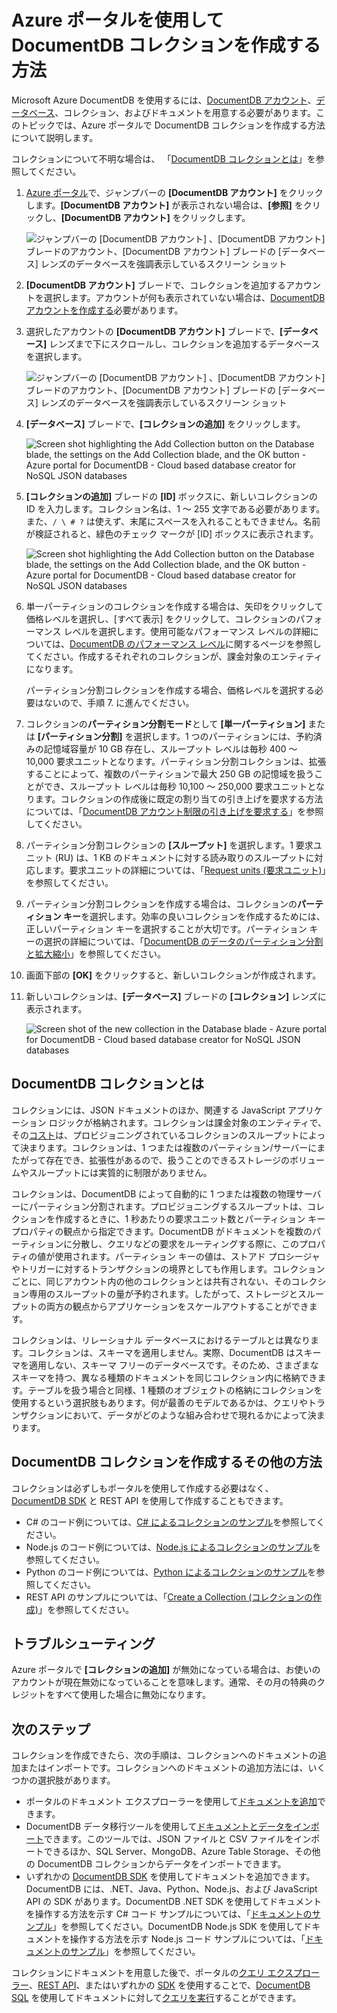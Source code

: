 <properties 
	pageTitle="DocumentDB データベース コレクションの作成 |Microsoft Azure" 
	description="クラウド ベースの NoSQL ドキュメント データベースである Azure DocumentDB 用のオンライン サービス ポータルを使用して、JSON ドキュメント コレクションを作成する方法について説明します。無料試用版を今すぐ入手してください。" 
	services="documentdb" 
	authors="mimig1" 
	manager="jhubbard" 
	editor="monicar" 
	documentationCenter=""/>

<tags 
	ms.service="documentdb" 
	ms.workload="data-services" 
	ms.tgt_pltfrm="na" 
	ms.devlang="na" 
	ms.topic="article" 
	ms.date="05/16/2016" 
	ms.author="mimig"/>

# Azure ポータルを使用して DocumentDB コレクションを作成する方法

Microsoft Azure DocumentDB を使用するには、[DocumentDB アカウント](documentdb-create-account.md)、[データベース](documentdb-create-database.md)、コレクション、およびドキュメントを用意する必要があります。このトピックでは、Azure ポータルで DocumentDB コレクションを作成する方法について説明します。

コレクションについて不明な場合は、 「[DocumentDB コレクションとは](#what-is-a-documentdb-collection)」を参照してください。

1.  [Azure ポータル](https://portal.azure.com/)で、ジャンプバーの **[DocumentDB アカウント]** をクリックします。**[DocumentDB アカウント]** が表示されない場合は、**[参照]** をクリックし、**[DocumentDB アカウント]** をクリックします。

    ![ジャンプバーの [DocumentDB アカウント] 、[DocumentDB アカウント] ブレードのアカウント、[DocumentDB アカウント] ブレードの [データベース] レンズのデータベースを強調表示しているスクリーン ショット](./media/documentdb-create-collection/docdb-database-creation-1-2.png)

2.  **[DocumentDB アカウント]** ブレードで、コレクションを追加するアカウントを選択します。アカウントが何も表示されていない場合は、[DocumentDB アカウントを作成する](documentdb-create-account.md)必要があります。

3. 選択したアカウントの **[DocumentDB アカウント]** ブレードで、**[データベース]** レンズまで下にスクロールし、コレクションを追加するデータベースを選択します。

    ![ジャンプバーの [DocumentDB アカウント] 、[DocumentDB アカウント] ブレードのアカウント、[DocumentDB アカウント] ブレードの [データベース] レンズのデータベースを強調表示しているスクリーン ショット](./media/documentdb-create-collection/docdb-database-creation-3.png)

4. **[データベース]** ブレードで、**[コレクションの追加]** をクリックします。

	![Screen shot highlighting the Add Collection button on the Database blade, the settings on the Add Collection blade, and the OK button - Azure portal for DocumentDB - Cloud based database creator for NoSQL JSON databases](./media/documentdb-create-collection/docdb-collection-creation-4.png)

5. **[コレクションの追加]** ブレードの **[ID]** ボックスに、新しいコレクションの ID を入力します。コレクション名は、1 ～ 255 文字である必要があります。また、`/ \ # ?` は使えず、末尾にスペースを入れることもできません。名前が検証されると、緑色のチェック マークが [ID] ボックスに表示されます。

	![Screen shot highlighting the Add Collection button on the Database blade, the settings on the Add Collection blade, and the OK button - Azure portal for DocumentDB - Cloud based database creator for NoSQL JSON databases](./media/documentdb-create-collection/docdb-collection-creation-5-8.png)

6. 単一パーティションのコレクションを作成する場合は、矢印をクリックして価格レベルを選択し、[すべて表示] をクリックして、コレクションのパフォーマンス レベルを選択します。使用可能なパフォーマンス レベルの詳細については、[DocumentDB のパフォーマンス レベル](documentdb-performance-levels.md)に関するページを参照してください。作成するそれぞれのコレクションが、課金対象のエンティティになります。

	パーティション分割コレクションを作成する場合、価格レベルを選択する必要はないので、手順 7. に進んでください。

7. コレクションの**パーティション分割モード**として **[単一パーティション]** または **[パーティション分割]** を選択します。1 つのパーティションには、予約済みの記憶域容量が 10 GB 存在し、スループット レベルは毎秒 400 ～ 10,000 要求ユニットとなります。パーティション分割コレクションは、拡張することによって、複数のパーティションで最大 250 GB の記憶域を扱うことができ、スループット レベルは毎秒 10,100 ～ 250,000 要求ユニットとなります。コレクションの作成後に既定の割り当ての引き上げを要求する方法については、「[DocumentDB アカウント制限の引き上げを要求する](documentdb-increase-limits.md)」を参照してください。

8. パーティション分割コレクションの **[スループット]** を選択します。1 要求ユニット (RU) は、1 KB のドキュメントに対する読み取りのスループットに対応します。要求ユニットの詳細については、「[Request units (要求ユニット)](documentdb-request-units.md)」を参照してください。

9. パーティション分割コレクションを作成する場合は、コレクションの**パーティション キー**を選択します。効率の良いコレクションを作成するためには、正しいパーティション キーを選択することが大切です。パーティション キーの選択の詳細については、「[DocumentDB のデータのパーティション分割と拡大縮小](documentdb-partition-data.md)」を参照してください。

10. 画面下部の **[OK]** をクリックすると、新しいコレクションが作成されます。

11. 新しいコレクションは、**[データベース]** ブレードの **[コレクション]** レンズに表示されます。
 
	![Screen shot of the new collection in the Database blade - Azure portal for DocumentDB - Cloud based database creator for NoSQL JSON databases](./media/documentdb-create-collection/docdb-collection-creation-9.png)

## DocumentDB コレクションとは 

コレクションには、JSON ドキュメントのほか、関連する JavaScript アプリケーション ロジックが格納されます。コレクションは課金対象のエンティティで、その[コスト](documentdb-performance-levels.md)は、プロビジョニングされているコレクションのスループットによって決まります。コレクションは、1 つまたは複数のパーティション/サーバーにまたがって存在でき、拡張性があるので、扱うことのできるストレージのボリュームやスループットには実質的に制限がありません。

コレクションは、DocumentDB によって自動的に 1 つまたは複数の物理サーバーにパーティション分割されます。プロビジョニングするスループットは、コレクションを作成するときに、1 秒あたりの要求ユニット数とパーティション キー プロパティの観点から指定できます。DocumentDB がドキュメントを複数のパーティションに分散し、クエリなどの要求をルーティングする際に、このプロパティの値が使用されます。パーティション キーの値は、ストアド プロシージャやトリガーに対するトランザクションの境界としても作用します。コレクションごとに、同じアカウント内の他のコレクションとは共有されない、そのコレクション専用のスループットの量が予約されます。したがって、ストレージとスループットの両方の観点からアプリケーションをスケールアウトすることができます。

コレクションは、リレーショナル データベースにおけるテーブルとは異なります。コレクションは、スキーマを適用しません。実際、DocumentDB はスキーマを適用しない、スキーマ フリーのデータベースです。そのため、さまざまなスキーマを持つ、異なる種類のドキュメントを同じコレクション内に格納できます。テーブルを扱う場合と同様、1 種類のオブジェクトの格納にコレクションを使用するという選択肢もあります。何が最善のモデルであるかは、クエリやトランザクションにおいて、データがどのような組み合わせで現れるかによって決まります。

## DocumentDB コレクションを作成するその他の方法

コレクションは必ずしもポータルを使用して作成する必要はなく、[DocumentDB SDK](documentdb-sdk-dotnet.md) と REST API を使用して作成することもできます。

- C# のコード例については、[C# によるコレクションのサンプル](documentdb-dotnet-samples.md#collection-examples)を参照してください。 
- Node.js のコード例については、[Node.js によるコレクションのサンプル](documentdb-nodejs-samples.md#collection-examples)を参照してください。
- Python のコード例については、[Python によるコレクションのサンプル](documentdb-python-samples.md#collection-examples)を参照してください。
- REST API のサンプルについては、「[Create a Collection (コレクションの作成)](https://msdn.microsoft.com/library/azure/mt489078.aspx)」を参照してください。

## トラブルシューティング

Azure ポータルで **[コレクションの追加]** が無効になっている場合は、お使いのアカウントが現在無効になっていることを意味します。通常、その月の特典のクレジットをすべて使用した場合に無効になります。

## 次のステップ

コレクションを作成できたら、次の手順は、コレクションへのドキュメントの追加またはインポートです。コレクションへのドキュメントの追加方法には、いくつかの選択肢があります。

- ポータルのドキュメント エクスプローラーを使用して[ドキュメントを追加](documentdb-view-json-document-explorer.md)できます。
- DocumentDB データ移行ツールを使用して[ドキュメントとデータをインポート](documentdb-import-data.md)できます。このツールでは、JSON ファイルと CSV ファイルをインポートできるほか、SQL Server、MongoDB、Azure Table Storage、その他の DocumentDB コレクションからデータをインポートできます。 
- いずれかの [DocumentDB SDK](documentdb-sdk-dotnet.md) を使用してドキュメントを追加できます。DocumentDB には、.NET、Java、Python、Node.js、および JavaScript API の SDK があります。DocumentDB .NET SDK を使用してドキュメントを操作する方法を示す C# コード サンプルについては、「[ドキュメントのサンプル](documentdb-dotnet-samples.md#document-examples)」を参照してください。DocumentDB Node.js SDK を使用してドキュメントを操作する方法を示す Node.js コード サンプルについては、「[ドキュメントのサンプル](documentdb-nodejs-samples.md#document-examples)」を参照してください。

コレクションにドキュメントを用意した後で、ポータルの[クエリ エクスプローラー](documentdb-query-collections-query-explorer.md)、[REST API](https://msdn.microsoft.com/library/azure/dn781481.aspx)、またはいずれかの [SDK](documentdb-sdk-dotnet.md) を使用することで、[DocumentDB SQL](documentdb-sql-query.md) を使用してドキュメントに対して[クエリを実行](documentdb-sql-query.md#executing-queries)することができます。

<!---HONumber=AcomDC_0518_2016-->